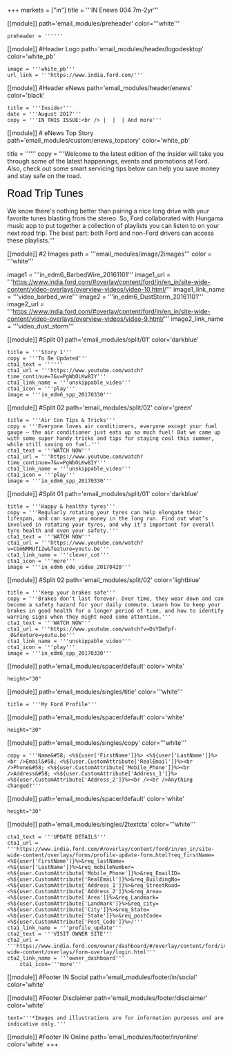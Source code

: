 +++
markets = ["in"]
title = '''IN Enews 004 7m-2yr'''

[[module]]
path='email_modules/preheader'
color='''white'''

	preheader = ''''''

[[module]] #Header Logo
path='email_modules/header/logodesktop'
color='white_pb'

	image = '''white_pb'''
	url_link = '''https://www.india.ford.com/'''

[[module]] #Header eNews
path='email_modules/header/enews'
color='black'

	title = '''Insider'''
	date = '''August 2017'''
	copy = '''IN THIS ISSUE:<br /> |  |  | And more'''

[[module]] # eNews Top Story
path='email_modules/custom/enews_topstory'
color='white_pb'

title = ''''''
	copy = '''Welcome to the latest edition of the Insider will take you through some of the latest happenings, events and promotions at Ford. Also, check out some smart servicing tips below can help you save money and stay safe on the road.<br /><br /><span style="color:#000001; font-size: 24px; font-family: 'Arial','Helvetica','Sans-Serif'; line-height: 30px; font-weight: normal; font-style: regular;">Road Trip Tunes</span><br /><br />We know there's nothing better than pairing a nice long drive with your favorite tunes blasting from the stereo. So, Ford collaborated with Hungama music app to put together a collection of playlists you can listen to on your next road trip. The best part: both Ford and non-Ford drivers can access these playlists.'''

[[module]] #2 Images
path = '''email_modules/image/2images'''
color = '''white'''

image1 = '''in_edm6_BarbedWire_20161101'''
image1_url = '''https://www.india.ford.com/#overlay/content/ford/in/en_in/site-wide-content/video-overlays/overview-videos/video-10.html/'''
image1_link_name = '''video_barbed_wire'''
image2 = '''in_edm6_DustStorm_20161101'''
image2_url = '''https://www.india.ford.com/#overlay/content/ford/in/en_in/site-wide-content/video-overlays/overview-videos/video-9.html/'''
image2_link_name = '''video_dust_storm'''

[[module]] #Split 01
path='email_modules/split/01'
color='darkblue'

	title = '''Story 1'''
	copy = '''To Be Updated'''
	cta1_text = ''''''
	cta1_url = '''https://www.youtube.com/watch?time_continue=7&v=PgWbOLKw8IY'''
	cta1_link_name = '''unskippable_video'''
	cta1_icon = '''play'''
	image = '''in_edm6_spp_20170330'''
    
[[module]] #Split 02
path='email_modules/split/02'
color='green'

	title = '''Air Con Tips & Tricks'''
	copy = '''Everyone loves air conditioners, everyone except your fuel gauge – the air conditioner just eats up so much fuel! But we came up with some super handy tricks and tips for staying cool this summer, while still saving on fuel.'''
	cta1_text = '''WATCH NOW'''
	cta1_url = '''https://www.youtube.com/watch?time_continue=7&v=PgWbOLKw8IY'''
	cta1_link_name = '''unskippable_video'''
	cta1_icon = '''play'''
	image = '''in_edm6_spp_20170330'''

[[module]] #Split 01
path='email_modules/split/01'
color='darkblue'

	title = '''Happy & healthy tyres'''
	copy = '''Regularly rotating your tyres can help elongate their lifespan, and can save you money in the long run. Find out what’s involved in rotating your tyres, and why it’s important for overall tyre health and even your safety.'''
	cta1_text = '''WATCH NOW'''
	cta1_url = '''https://www.youtube.com/watch?v=CGmNMMUfIZw&feature=youtu.be'''
	cta1_link_name = '''clever_cot'''
	cta1_icon = '''more'''
	image = '''in_edm6_ode_video_20170420'''

[[module]] #Split 02
path='email_modules/split/02'
color='lightblue'

	title = '''Keep your brakes safe'''
	copy = '''Brakes don’t last forever. Over time, they wear down and can become a safety hazard for your daily commute. Learn how to keep your brakes in good health for a longer period of time, and how to identify warning signs when they might need some attention.'''
	cta1_text = '''WATCH NOW'''
	cta1_url = '''https://www.youtube.com/watch?v=DsYDmFpf-_8&feature=youtu.be'''
	cta1_link_name = '''unskippable_video'''
	cta1_icon = '''play'''
	image = '''in_edm6_spp_20170330'''
    
[[module]]
path='email_modules/spacer/default'
color='white'

	height="30"

[[module]]
path='email_modules/singles/title'
color='''white'''

	title = '''My Ford Profile'''

[[module]]
path='email_modules/spacer/default'
color='white'

	height="30"

[[module]]
path='email_modules/singles/copy'
color='''white'''

	copy = '''Name&#58; <%${user['FirstName']}%> <%${user['LastName']}%><br />Email&#58; <%${user.CustomAttribute['RealEmail']}%><br />Phone&#58; <%${user.CustomAttribute['Mobile_Phone']}%><br />Address&#58; <%${user.CustomAttribute['Address_1']}%> <%${user.CustomAttribute['Address_2']}%><br /><br />Anything changed?'''

[[module]]
path='email_modules/spacer/default'
color='white'

	height="30"

[[module]]
path='email_modules/singles/2textcta'
color='''white'''

	cta1_text = '''UPDATE DETAILS'''
	cta1_url = '''https://www.india.ford.com/#/overlay/content/ford/in/en_in/site-wide-content/overlays/forms/profile-update-form.html?req_firstName=<%${user['FirstName']}%>&req_lastName=<%${user['LastName']}%>&req_mobileNumber=<%${user.CustomAttribute['Mobile_Phone']}%>&req_EmailID=<%${user.CustomAttribute['RealEmail']}%>&req_BuildingNo=<%${user.CustomAttribute['Address_1']}%>&req_StreetRoad=<%${user.CustomAttribute['Address_2']}%>&req_Area=<%${user.CustomAttribute['Area']}%>&req_Landmark=<%${user.CustomAttribute['Landmark']}%>&req_city=<%${user.CustomAttribute['City']}%>&req_State=<%${user.CustomAttribute['State']}%>&req_postCode=<%${user.CustomAttribute['Post_Code']}%>/'''
	cta1_link_name = '''profile_update'''
	cta2_text = '''VISIT OWNER SITE'''
	cta2_url = '''https://www.india.ford.com/owner/dashboard/#/overlay/content/ford/in/en_in/site-wide-content/overlays/form-overlay/login.html'''
	cta2_link_name = '''owner_dashboard'''
		cta1_icon='''more'''
    
[[module]] #Footer IN Social
path='email_modules/footer/in/social'
color='white'

[[module]] #Footer Disclaimer
path='email_modules/footer/disclaimer'
color='white'

	text='''*Images and illustrations are for information purposes and are indicative only.'''

[[module]] #Footer IN Online
path='email_modules/footer/in/online'
color='white'
+++